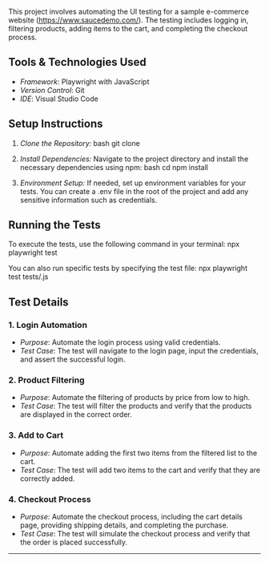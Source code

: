 This project involves automating the UI testing for a sample e-commerce website (https://www.saucedemo.com/). The testing includes logging in, filtering products, adding items to the cart, and completing the checkout process.

## Tools & Technologies Used
- *Framework*: Playwright with JavaScript 
- *Version Control*: Git
- *IDE*: Visual Studio Code 

## Setup Instructions
1. *Clone the Repository:*
   bash
   git clone <repository-url>
   
2. *Install Dependencies:*
   Navigate to the project directory and install the necessary dependencies using npm:
   bash
   cd <project-directory>
   npm install
   
3. *Environment Setup:*
   If needed, set up environment variables for your tests. You can create a .env file in the root of the project and add any sensitive information such as credentials.

## Running the Tests
To execute the tests, use the following command in your terminal:
npx playwright test


You can also run specific tests by specifying the test file:
npx playwright test tests/<test-file-name>.js


## Test Details

### 1. Login Automation
- *Purpose*: Automate the login process using valid credentials.
- *Test Case*: The test will navigate to the login page, input the credentials, and assert the successful login.

### 2. Product Filtering
- *Purpose*: Automate the filtering of products by price from low to high.
- *Test Case*: The test will filter the products and verify that the products are displayed in the correct order.

### 3. Add to Cart
- *Purpose*: Automate adding the first two items from the filtered list to the cart.
- *Test Case*: The test will add two items to the cart and verify that they are correctly added.

### 4. Checkout Process
- *Purpose*: Automate the checkout process, including the cart details page, providing shipping details, and completing the purchase.
- *Test Case*: The test will simulate the checkout process and verify that the order is placed successfully.



---

